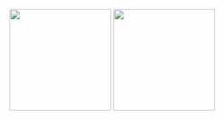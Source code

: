 <a href="https://www.credly.com/badges/a979b5ff-df01-4075-9447-5572e5de4031"><img src="https://images.credly.com/size/680x680/images/0e284c3f-5164-4b21-8660-0d84737941bc/image.png" width="180px"></a> <a href="https://www.credly.com/badges/dd7de6d7-e167-4986-afb3-a467f232f072"><img src="https://images.credly.com/size/680x680/images/8b8ed108-e77d-4396-ac59-2504583b9d54/cka_from_cncfsite__281_29.png" width="180px"></a>
